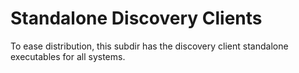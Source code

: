 # Standalone Discovery Clients

To ease distribution, this subdir has the discovery client standalone executables for all systems.
